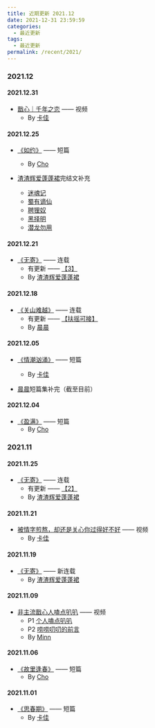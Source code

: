 ```yaml
---
title: 近期更新 2021.12
date: 2021-12-31 23:59:59
categories: 
  - 最近更新
tags: 
  - 最近更新
permalink: /recent/2021/
---
```


### 2021.12

#### 2021.12.31

- <a href="/pages/bbfa4b/">戬心｜千年之恋</a> —— 视频
  - By [卡佳](/categories/?category=卡佳)

#### 2021.12.25

- <a href="/pages/bf37c6/">《如约》</a> —— 短篇
  - By [Cho](/categories/?category=Cho)

- [渣渣辉爱蓬蓬裙](/categories/?category=渣渣辉爱蓬蓬裙)完结文补充
  - <a href="/pages/3a464a/">迷魂记</a>
  - <a href="/pages/860174/">蜀有谪仙</a>
  - <a href="/pages/628240/">聘狸奴</a>
  - <a href="/pages/cc5dfb/">黑择明</a>
  - <a href="/pages/105ad6/">潜龙勿用</a>

#### 2021.12.21

- <a href="/pages/491055/">《无寄》</a> —— 连载
  - 有更新 —— <a href="/pages/491055/#3">【3】</a>
  - By [渣渣辉爱蓬蓬裙](/categories/?category=渣渣辉爱蓬蓬裙)

#### 2021.12.18

- <a href="/pages/751f20/">《关山难越》</a> —— 连载
  - 有更新 —— <a href="/pages/751f20/#扶摇可接">【扶摇可接】</a>
  - By [晨晨](/categories/?category=晨晨)

#### 2021.12.05

- <a href="/pages/f9e0d0/">《情潮汹涌》</a> —— 短篇
  - By [卡佳](/categories/?category=卡佳)

- [晨晨](/categories/?category=晨晨)短篇集补完（截至目前）

#### 2021.12.04

- <a href="/pages/9437c1/">《盈满》</a> —— 短篇
  - By [Cho](/categories/?category=Cho)

### 2021.11

#### 2021.11.25

- <a href="/pages/491055/">《无寄》</a> —— 连载
  - 有更新 —— <a href="/pages/491055/#2">【2】</a>
  - By [渣渣辉爱蓬蓬裙](/categories/?category=渣渣辉爱蓬蓬裙)

#### 2021.11.21

- <a href="/pages/a5bc44/">被情字煎熬，却还是关心你过得好不好</a> —— 视频
  - By [卡佳](/categories/?category=卡佳)

#### 2021.11.19

- <a href="/pages/491055/">《无寄》</a> —— 新连载
  - By [渣渣辉爱蓬蓬裙](/categories/?category=渣渣辉爱蓬蓬裙)

#### 2021.11.09

- <a href="/video/#非主流戬心人">非主流戬心人嗑点叭叭</a> —— 视频
  - P1 <a href="/pages/a85947/">个人嗑点叭叭</a>
  - P2 <a href="/pages/eb275e/">唠唠叨叨的前言</a>
  - By [Minn](/categories/?category=Minn)

#### 2021.11.06

- <a href="/pages/678e85/">《故里逢春》</a> —— 短篇
  - By [Cho](/categories/?category=Cho)

#### 2021.11.01

- <a href="/pages/79d800/">《思春期》</a> —— 短篇
  - By [卡佳](/categories/?category=卡佳)

